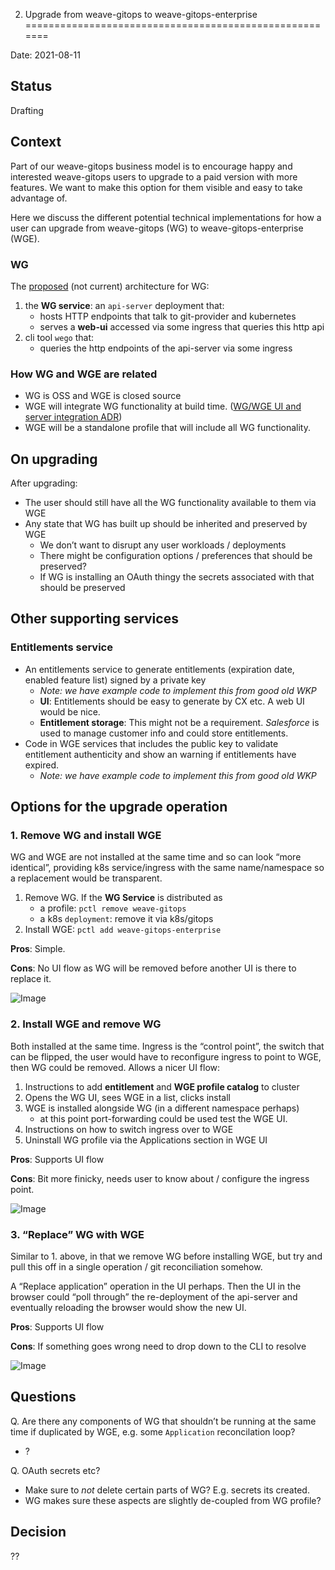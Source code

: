 2. Upgrade from weave-gitops to weave-gitops-enterprise
=======================================================

Date: 2021-08-11

Status
------

Drafting

Context
-------

Part of our weave-gitops business model is to encourage happy and
interested weave-gitops users to upgrade to a paid version with more
features. We want to make this option for them visible and easy to take
advantage of.

Here we discuss the different potential technical implementations for
how a user can upgrade from weave-gitops (WG) to weave-gitops-enterprise
(WGE).

### WG

The [proposed](https://github.com/weaveworks/weave-gitops/pull/590) (not
current) architecture for WG:

1.  the **WG service**: an `api-server` deployment that:
    -   hosts HTTP endpoints that talk to git-provider and kubernetes
    -   serves a **web-ui** accessed via some ingress that queries this
        http api
2.  cli tool `wego` that:
    -   queries the http endpoints of the api-server via some ingress

### How WG and WGE are related

-   WG is OSS and WGE is closed source
-   WGE will integrate WG functionality at build time. ([WG/WGE UI and
    server integration
    ADR](https://github.com/weaveworks/weave-gitops/pull/600))
-   WGE will be a standalone profile that will include all WG
    functionality.

On upgrading
------------

After upgrading:

-   The user should still have all the WG functionality available to
    them via WGE
-   Any state that WG has built up should be inherited and preserved by
    WGE
    -   We don’t want to disrupt any user workloads / deployments
    -   There might be configuration options / preferences that should
        be preserved?
    -   If WG is installing an OAuth thingy the secrets associated with
        that should be preserved

Other supporting services
-------------------------

### Entitlements service

-   An entitlements service to generate entitlements (expiration date,
    enabled feature list) signed by a private key
    -   *Note: we have example code to implement this from good old WKP*
    -   **UI**: Entitlements should be easy to generate by CX etc. A web
        UI would be nice.
    -   **Entitlement storage**: This might not be a requirement.
        *Salesforce* is used to manage customer info and could store
        entitlements.
-   Code in WGE services that includes the public key to validate
    entitlement authenticity and show an warning if entitlements have
    expired.
    -   *Note: we have example code to implement this from good old WKP*

Options for the upgrade operation
---------------------------------

### 1. Remove WG and install WGE

WG and WGE are not installed at the same time and so can look “more
identical”, providing k8s service/ingress with the same name/namespace
so a replacement would be transparent.

1.  Remove WG. If the **WG Service** is distributed as
    -   a profile: `pctl remove weave-gitops`
    -   a k8s `deployment`: remove it via k8s/gitops
2.  Install WGE: `pctl add weave-gitops-enterprise`

**Pros**: Simple.

**Cons**: No UI flow as WG will be removed before another UI is there to
replace it.

![Image](1a38192e6bc8429f82f1c88b746a79fb.png)

### 2. Install WGE and remove WG

Both installed at the same time. Ingress is the “control point”, the
switch that can be flipped, the user would have to reconfigure ingress
to point to WGE, then WG could be removed. Allows a nicer UI flow:

1.  Instructions to add **entitlement** and **WGE profile catalog** to
    cluster
2.  Opens the WG UI, sees WGE in a list, clicks install
3.  WGE is installed alongside WG (in a different namespace perhaps)
    -   at this point port-forwarding could be used test the WGE UI.
4.  Instructions on how to switch ingress over to WGE
5.  Uninstall WG profile via the Applications section in WGE UI

**Pros**: Supports UI flow

**Cons**: Bit more finicky, needs user to know about / configure the
ingress point.

![Image](1ac0741027d2433b9af207a630b43d76.png)

### 3. “Replace” WG with WGE

Similar to 1. above, in that we remove WG before installing WGE, but try
and pull this off in a single operation / git reconciliation somehow.

A “Replace application” operation in the UI perhaps. Then the UI in the
browser could “poll through” the re-deployment of the api-server and
eventually reloading the browser would show the new UI.

**Pros**: Supports UI flow

**Cons**: If something goes wrong need to drop down to the CLI to
resolve

![Image](254cea6858884a9e878c264415ef0f33.png)

Questions
---------

Q. Are there any components of WG that shouldn’t be running at the same
time if duplicated by WGE, e.g. some `Application` reconcilation loop?

-   ?

Q. OAuth secrets etc?

-   Make sure to *not* delete certain parts of WG? E.g. secrets its
    created.
-   WG makes sure these aspects are slightly de-coupled from WG profile?

Decision
--------

??

